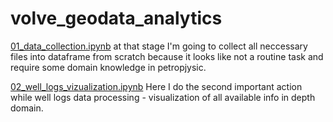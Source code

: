 # volve_geodata_analytics
[01_data_collection.ipynb](01_data_collection.ipynb) at that stage I'm going to collect all neccessary files into dataframe from scratch because it looks like not a routine task and require some domain knowledge in petropjysic.

[02_well_logs_vizualization.ipynb](02_well_logs_vizualization.ipynb)
Here I do the second important action while well logs data processing - visualization of all available info in depth domain.
